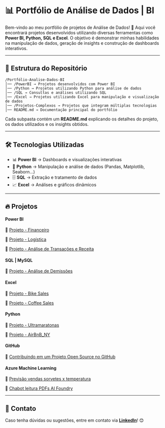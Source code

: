 # 📊 Portfólio de Análise de Dados | BI

Bem-vindo ao meu portfólio de projetos de Análise de Dados! 🚀 Aqui você encontrará projetos desenvolvidos utilizando diversas ferramentas como **Power BI, Python, SQL e Excel**. O objetivo é demonstrar minhas habilidades na manipulação de dados, geração de insights e construção de dashboards interativos.

---

## 📂 Estrutura do Repositório

```
/Portfólio-Analise-Dados-BI
│── /PowerBI → Projetos desenvolvidos com Power BI
│── /Python → Projetos utilizando Python para análise de dados
│── /SQL → Consultas e análises utilizando SQL
│── /Excel → Projetos utilizando Excel para manipulação e visualização de dados
│── /Projetos-Complexos → Projetos que integram múltiplas tecnologias
│── README.md → Documentação principal do portfólio
```

Cada subpasta contém um **README.md** explicando os detalhes do projeto, os dados utilizados e os insights obtidos.

---

## 🛠️ Tecnologias Utilizadas

- 📊 **Power BI** → Dashboards e visualizações interativas
- 🐍 **Python** → Manipulação e análise de dados (Pandas, Matplotlib, Seaborn...)
- 🗄️ **SQL** → Extração e tratamento de dados
- 📈 **Excel** → Análises e gráficos dinâmicos

---

## 🔥 Projetos

#### Power BI

🔹 [Projeto - Financeiro](./PowerBI/Dashboard_Financeiro)

🔹 [Projeto - Logística](./PowerBI/Dashboard_Logística)

🔹 [Projeto - Análise de Transações e Receita](./PowerBI/Dashboard_Analise_Transacoes_Receita)

#### SQL | MySQL

🔹 [Projeto - Análise de Demissões](./SQL/Project_layoffs)   

#### Excel

🔹 [Projeto - Bike Sales](./Excel/Project_Bike_Sales) 

🔹 [Projeto - Coffee Sales](./Excel/Project_Coffee_Sales) 

#### Python

🔹 [Projeto - Ultramaratonas](./Python/Project_ultra_marathon) 

🔹 [Projeto - AirBnB_NY](./Python/Project_airbnb_ny) 

#### GitHub

🔹 [Contribuindo em um Projeto Open Source no GitHub](https://github.com/leandroschereroliveira/dio-lab-open-source)

#### Azure Machine Learning

🔹 [Previsão vendas sorvetes x temperatura](./Azure_Machine_Learning/Previsao_vendas_sorvetes_temperatura)

🔹 [Chabot leitura PDFs AI Foundry](./Azure_Machine_Learning/Chatbot_Baseado_PDFs_AI_Foundry)

---

## 📩 Contato
Caso tenha dúvidas ou sugestões, entre em contato via **[LinkedIn](https://www.linkedin.com/in/leandroschereroliveira/)**! 😊
